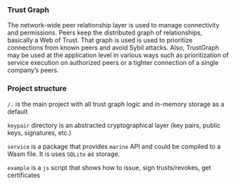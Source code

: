 ### Trust Graph

The network-wide peer relationship layer is used to manage connectivity and permissions. Peers keep the distributed graph of relationships, basically a Web of Trust. That graph is used is used to prioritize connections from known peers and avoid Sybil attacks. Also, TrustGraph may be used at the application level in various ways such as prioritization of service execution on authorized peers or a tighter connection of a single company’s peers.

### Project structure

`/.` is the main project with all trust graph logic and in-memory storage as a default

`keypair` directory is an abstracted cryptographical layer (key pairs, public keys, signatures, etc.)

`service` is a package that provides `marine` API and could be compiled to a Wasm file. It is uses `SQLite` as storage.

`example` is a `js` script that shows how to issue, sign trusts/revokes, get certificates
